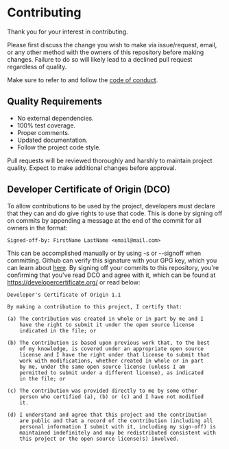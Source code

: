 # Contributing

Thank you for your interest in contributing.

Please first discuss the change you wish to make via issue/request, email, or any other method with the owners of this repository before making changes. Failure to do so will likely lead to a declined pull request regardless of quality.

Make sure to refer to and follow the [code of conduct](CODE_OF_CONDUCT.md).

## Quality Requirements

* No external dependencies.
* 100% test coverage.
* Proper comments.
* Updated documentation.
* Follow the project code style.

Pull requests will be reviewed thoroughly and harshly to maintain project quality. Expect to make additional changes before approval.

## Developer Certificate of Origin (DCO)

To allow contributions to be used by the project, developers must declare that they can and do give rights to use that code. This is done by signing off on commits by appending a message at the end of the commit for all owners in the format:

```
Signed-off-by: FirstName LastName <email@mail.com>
```

This can be accomplished manually or by using -s or --signoff when committing. Github can verify this signature with your GPG key, which you can learn about [here](https://help.github.com/articles/signing-commits-with-gpg/). By signing off your commits to this repository, you're confirming that you've read DCO and agree with it, which can be found at https://developercertificate.org/ or read below:


```
Developer's Certificate of Origin 1.1

By making a contribution to this project, I certify that:

(a) The contribution was created in whole or in part by me and I
    have the right to submit it under the open source license
    indicated in the file; or

(b) The contribution is based upon previous work that, to the best
    of my knowledge, is covered under an appropriate open source
    license and I have the right under that license to submit that
    work with modifications, whether created in whole or in part
    by me, under the same open source license (unless I am
    permitted to submit under a different license), as indicated
    in the file; or

(c) The contribution was provided directly to me by some other
    person who certified (a), (b) or (c) and I have not modified
    it.

(d) I understand and agree that this project and the contribution
    are public and that a record of the contribution (including all
    personal information I submit with it, including my sign-off) is
    maintained indefinitely and may be redistributed consistent with
    this project or the open source license(s) involved.
```
